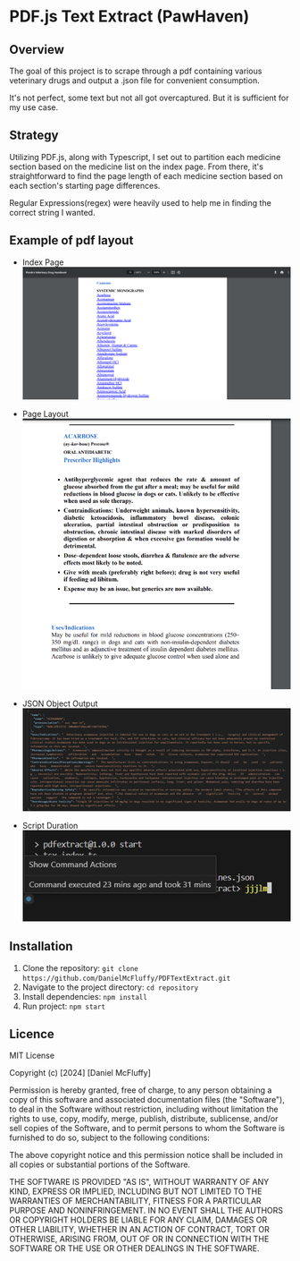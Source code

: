 # PDF.js Text Extract (PawHaven)

## Overview

The goal of this project is to scrape through a pdf containing various veterinary drugs and output a .json file for convenient consumption. 

It's not perfect, some text but not all got overcaptured. But it is sufficient for my use case.

## Strategy

Utilizing PDF.js, along with Typescript, I set out to partition each medicine section based on the medicine list on the index page. From there, it's straightforward to find the page length of each medicine section based on each section's starting page differences.

Regular Expressions(regex) were heavily used to help me in finding the correct string I wanted.

## Example of pdf layout

- Index Page
![Alt Text](./assets/handbook-index.png)

- Page Layout
![Alt Text](./assets/handbook-page.png)

- JSON Object Output
![Alt Text](./assets/example.png)

- Script Duration
![Alt Text](./assets/command-duration.png)

## Installation

1. Clone the repository: `git clone https://github.com/DanielMcFluffy/PDFTextExtract.git`
2. Navigate to the project directory: `cd repository`
3. Install dependencies: `npm install`
4. Run project: `npm start`

## Licence

MIT License

Copyright (c) [2024] [Daniel McFluffy]

Permission is hereby granted, free of charge, to any person obtaining a copy of this software and associated documentation files (the "Software"), to deal in the Software without restriction, including without limitation the rights to use, copy, modify, merge, publish, distribute, sublicense, and/or sell copies of the Software, and to permit persons to whom the Software is furnished to do so, subject to the following conditions:

The above copyright notice and this permission notice shall be included in all copies or substantial portions of the Software.

THE SOFTWARE IS PROVIDED "AS IS", WITHOUT WARRANTY OF ANY KIND, EXPRESS OR IMPLIED, INCLUDING BUT NOT LIMITED TO THE WARRANTIES OF MERCHANTABILITY, FITNESS FOR A PARTICULAR PURPOSE AND NONINFRINGEMENT. IN NO EVENT SHALL THE AUTHORS OR COPYRIGHT HOLDERS BE LIABLE FOR ANY CLAIM, DAMAGES OR OTHER LIABILITY, WHETHER IN AN ACTION OF CONTRACT, TORT OR OTHERWISE, ARISING FROM, OUT OF OR IN CONNECTION WITH THE SOFTWARE OR THE USE OR OTHER DEALINGS IN THE SOFTWARE.

